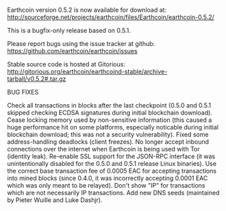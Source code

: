 Earthcoin version 0.5.2 is now available for download at:
http://sourceforge.net/projects/earthcoin/files/Earthcoin/earthcoin-0.5.2/

This is a bugfix-only release based on 0.5.1.

Please report bugs using the issue tracker at github:
https://github.com/earthcoin/earthcoin/issues

Stable source code is hosted at Gitorious:
http://gitorious.org/earthcoin/earthcoind-stable/archive-tarball/v0.5.2#.tar.gz

BUG FIXES

Check all transactions in blocks after the last checkpoint (0.5.0 and 0.5.1 skipped checking ECDSA signatures during initial blockchain download).
Cease locking memory used by non-sensitive information (this caused a huge performance hit on some platforms, especially noticable during initial blockchain download; this was
not a security vulnerability).
Fixed some address-handling deadlocks (client freezes).
No longer accept inbound connections over the internet when Earthcoin is being used with Tor (identity leak).
Re-enable SSL support for the JSON-RPC interface (it was unintentionally disabled for the 0.5.0 and 0.5.1 release Linux binaries).
Use the correct base transaction fee of 0.0005 EAC for accepting transactions into mined blocks (since 0.4.0, it was incorrectly accepting 0.0001 EAC which was only meant to be relayed).
Don't show "IP" for transactions which are not necessarily IP transactions.
Add new DNS seeds (maintained by Pieter Wuille and Luke Dashjr).
